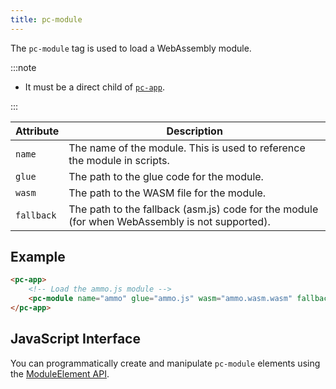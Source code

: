 ```yaml
---
title: pc-module
---
```


The `pc-module` tag is used to load a WebAssembly module.

:::note

* It must be a direct child of [`pc-app`](pc-app.md).

:::

| Attribute | Description |
| --- | --- |
| `name` | The name of the module. This is used to reference the module in scripts. |
| `glue` | The path to the glue code for the module. |
| `wasm` | The path to the WASM file for the module. |
| `fallback` | The path to the fallback (asm.js) code for the module (for when WebAssembly is not supported). |

## Example

```html
<pc-app>
    <!-- Load the ammo.js module -->
    <pc-module name="ammo" glue="ammo.js" wasm="ammo.wasm.wasm" fallback="ammo.wasm.js"></pc-module>
</pc-app>
```

## JavaScript Interface

You can programmatically create and manipulate `pc-module` elements using the [ModuleElement API](https://api.playcanvas.com/classes/EngineWebComponents.ModuleElement.html).
